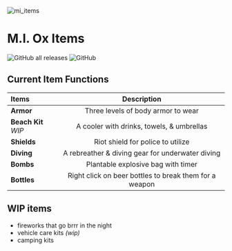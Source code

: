 ![mi_items](https://github.com/user-attachments/assets/bd9cdebe-e0da-4382-a59d-8b046ce03db0)
# M.I. Ox Items

![GitHub all releases](https://img.shields.io/github/downloads/Mesa-Indigo/mi_items/total)
![GitHub](https://img.shields.io/github/license/Mesa-Indigo/mi_items)

## Current Item Functions

| Items                 | Description |
| :---                  |     :---:      |
| **Armor**             | Three levels of body armor to wear |
| **Beach Kit** *WIP*   | A cooler with drinks, towels, & umbrellas |
| **Shields**           | Riot shield for police to utilize |
| **Diving**            | A rebreather & diving gear for underwater diving |
| **Bombs**             | Plantable explosive bag with timer |
| **Bottles**           | Right click on beer bottles to break them for a weapon |

## WIP items
- fireworks that go brrr in the night
- vehicle care kits *(wip)*
- camping kits

